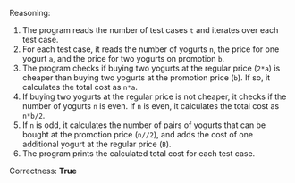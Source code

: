 Reasoning:

1. The program reads the number of test cases `t` and iterates over each test case.
2. For each test case, it reads the number of yogurts `n`, the price for one yogurt `a`, and the price for two yogurts on promotion `b`.
3. The program checks if buying two yogurts at the regular price (`2*a`) is cheaper than buying two yogurts at the promotion price (`b`). If so, it calculates the total cost as `n*a`.
4. If buying two yogurts at the regular price is not cheaper, it checks if the number of yogurts `n` is even. If `n` is even, it calculates the total cost as `n*b/2`.
5. If `n` is odd, it calculates the number of pairs of yogurts that can be bought at the promotion price (`n//2`), and adds the cost of one additional yogurt at the regular price (`B`).
6. The program prints the calculated total cost for each test case.

Correctness: **True**